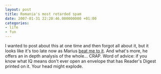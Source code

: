 ```yaml
---
layout: post
title: Romania's most retarded spam
date: 2007-01-31 22:20:46.000000000 +01:00
categories:
- life
- fun
---
```

I wanted to post about this at one time and then forgot all about it, but it looks like it's too late now as Marius <a href="http://www.pahomi.ro/?p=180" title="[Romanian]">beat me to it</a>. And what's more, he offers an in depth analysis of the whole... CRAP. Word of advice: if you know what IQ means don't ever open an envelope that has Reader's Digest printed on it. Your head might explode.
